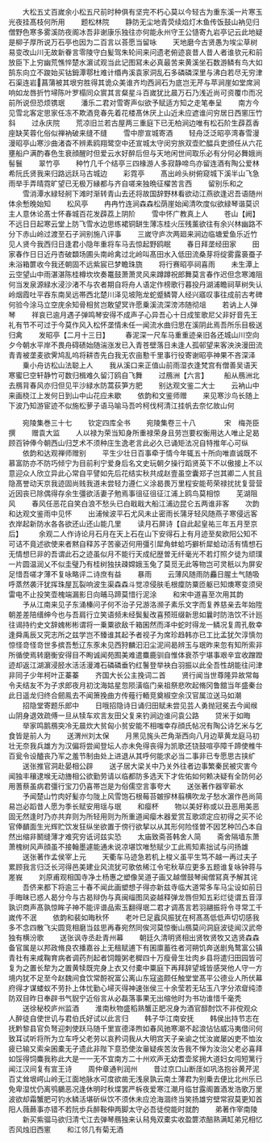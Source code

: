 <!-- { "loadSidebar": true } -->
　　大松五丈百嵗余小松五尺前时种俱有坚完不朽心莫以今轻古为重东溪一片寒玉光夜挂髙枝何所用
　　题松林院
　　静防无尘地青荧续焰灯木鱼传饭鼓山衲见归僧野色寒多雾溪防夜阁冰吾非谢康乐独往亦何能永州守王公慥寄九岩亭记云此地疑是柳子厚所说万石亭也因为二百言以荅愿当留咏
　　天地磨今古贤愚为埃尘草树易变改山川无故新眷言零陵守白髪驾朱轮间来问遗老俯迹哀昔人昔人者谁欤元和前放臣下上穷幽荒憔悴楚水濵试观当此记图冩未必真最苦来黄溪坐石数游鳞有鸟大如鹄东向立不踆始买钴鉧潭鄠杜难计缗冉溪袁家洞乱石多磷磷深里与沸白若尽无穷津石渠连岩菖蒲被其垠穷胜得其诡众美谁齐均西涧石为底岂无芹与苹涧崖如堂席涧响如龙唇折竹埽陈叶罗榻同众賔其言粲星斗百嵗犹比晨万石乃浅近尚可资覆巾而况前所说但恐烦镌珉
　　潘乐二君对雪寄声似欲予赋适方知之走笔奉呈
　　南方今见雪北客定思家任冻不欺酒竞春先着花楼髙休厌上山近未应遮谁问穷居日西窻压竹斜
　　过永庆院
　　荒凉旧兰若古屋两三重庭下已无柏涧边唯有松石阶生薜荔香座缺芙蓉化俗似禅衲破来缝不缝
　　雪中廖宣城寄酒
　　轻舟泛泛昭亭湾春雪漫漫昭亭山寒沙曲渚杳不辨素鸥翔鹭空中还宣城太守闵穷旅双壶贮醖兵吏颁任从六花壅船户满酌春色生衰顔醒时但爱云水好醉后但与天地闲世间取乐必有分何必舞娥尚髻鬟
　　翠竹亭
　　种竹几千个结亭三四椽游人多寂静啼鸟亦留连酒有陶公爱林希阮氏贤我来归路远跃马古城边
　　彩霓亭
　　髙出岭头树俯窥城下溪半山飞急雨举手弄晴霓旷望已无极万縁都与齐自嗟来独晩征櫂苦言西
　　留别乐和之
　　雪消潭水緑轻舸下滩时渐转青山去还将故国辞野林看欲动江燕欲逢迟吾语随州体余慙晚始知
　　松风亭
　　冉冉竹连涧森森松荫崖始闻清吹度似欲緑琴谐莫识主人意休论髙士怀春城百花发薜荔上阴阶
　　雪中怀广教真上人
　　苍山【阙】不远日日起寒云堂上防飞雪水边思练裙铜缾生薄冻桂火压残薰欲往有余兴林幽路不分下赤山岭过渡至石子涧别施八评事
　　三嵗守庐次两廻来涧边临塘爱鱼乐近竹见人贤今我西归日逢君小隐年重将车马去惊起野鸥眠
　　春日拜垄经田家
　　田家春作日日近丹杏破纇场圃头南岭禽过北岭叫髙田水入低田流桑芽将绽雾露裛蚕子未浴箱篚收今我还朝固不远紫宸已梦瞻珠旒
　　将行赛昭亭祠喜雨
　　未生潭上云空望山中雨湛湛陈桂樽坎坎奏鼍鼓萧萧灵风来蹲蹲祝郎舞莫言春作迟但念寒滩阻何当发泉源緑水浸沙渚不与农者期自将舟人语定作榜歌行暮投丹湖浦瞻祠草树失认岭烟霞吐平吞东南吴远帯西北楚川泽见坡陁龙蛇蹙鳞膂人经兴寤叹事往成前古考碑何验今涂马立空庑余知骨相贫岂敢望冥许愿乗溪流深滂沛随彻俎
　　若讷上人弹琴
　　祥哀已逾月遇子弹鸣琴安得不成声子心异吾心十日成笙歌尼父非好音先王礼有节不可过于今莫作风入松怀垄情未任一闻流水曲归思在溪阴此焉吾所乐目极送归禽
　　发昭亭【二月十三日】
　　春泥深一尺车马重重迹亲旧各还城山川空向夕今朝水平岸不畏舟碍碛始随湍涨发已入青苍壁落日未逢人孤邨望来客泱泱漫田流青青被垄麦欲霁鸠乱呜将耕杏先白我无农亩懃千里事行役寄谢昭亭神果不吝深泽
　　乗小舟访松山法聪上人
　　我从溪口来正值山前雨湿衣逢梵宫有僧善吴语天寒蜜巳空轩静竹可数归楫难久留汀鸥自飞舞
　　过鴈洲【六言】
　　船从鴈洲北去鴈背春风亦归但见平沙緑水防蒿荻笋方肥
　　别达观文鉴二大士
　　云衲山中来画桡江上发何日到山中山花应未歇
　　依韵和文鉴师赠
　　来见寒沙鸟长随上下波乃知游宦迹不似施松萝子语马喻马吾吟柯伐柯清江挂帆去奈忆故山何


　　宛陵集巻三十七
　　钦定四库全书
　　宛陵集卷三十八　　　　宋　梅尧臣　撰
　　赠袁大监
　　人以禄为荣当知身所重禄荣身且劳岂要权衡用达人唯止足曷顾百钟俸今朝西山归芝术不须种庄生逸老言此必久已诵矩法况自特推年心可纵
　　依韵和达观禅师赠别
　　平生少壮日百事牵于情今年辄五十所向唯直诚既不慕富防亦不防巧倾宁为目前利宁爱身后名文史玩朝夕操行蹈贤英下不以傲接上不以意迎众人欣立异此心常自平譬如先后花结实秋共成赵壹虽空囊郑子岂其卿二人贫且隐髙誉动天京我迹固尚贱我道未尝轻力遵仁义涂曷畏万里程安能苟荣禄扰扰复营营近因丧已除偶得存余生彊欲活妻子勉焉事徂征徂征江浦上鸥鸟莫相惊
　　芜湖阻风
　　春风任恶花自笑白浪不愁头已白戢戢大船江浦边昆仑五两谁非客
　　次韵和达观文鉴雨中见怀
　　出浦候波平石尤风未止密雨长蒲牙轻风随燕子寒侵远客衣岸起新防水各各欲还山还山能几里
　　读月石屏诗【自此起皇祐三年五月至京后】
　　余观二人作诗论月石月在天上石在山下安得石上有月迹至矣欧阳公知不可诘不竟述欲使来者黙自释苏子苦豪迈何用彊引犀角蚌蛤巧擗析犀蛤动活有情想石无情想巳非的吾谓此石之迹虽似月不能行天成纪歴曽无纤毫光不若灯照夕徒为顽璞一片圆温润乂不似圭璧乃有桂树独扶疎嫦娥玉兔了莫觅无此等物岂可灵秖以为屏安足惜吾嗟才薄不复咏略评二诗庶有益
　　暴雨
　　云薄风随雨防麤日腥土气随吸呼蒸然袭汗犹挥珠屋瓦裂响波生渠森森斗觉凉侵肤毛根癛防粟匝躯已知燠寒变须臾雷电不止投笑壶槐端漏影日向晡马蹄莫惜行泥涂
　　和宋中道喜至次用其韵
　　予从江南来见子东涌榛问子何不治子兄游洛濒子素乐文字而复养慈亲去年始陞朝差差陪缙绅今也与吾肩行立笑语频未经鬓髪改喜预班缀新思如曩时防浩饮不计廵往谒持约史文辞媿彬彬谓将一乗粟欲敌千箱囷然而泽中蛇时得龙一鳞况复周孔敎幸逢舜禹辰又究志所之兹学岂不臻谁其起予者视子为席珍趋韩亦已工比孟犹欠淳慎勿惊怪竒怪竒世多摈吾慙辽东豕未见西狩麟汩汩尘泥间曷辨玉与珉昨来忽有知所索非所循使焉转磨衡安得目不眴诚闻苑囿美难遣麋鹿驯自惟体衰苶宁堪事艰辛宜收蹭蹬迹却返江湖濵浸胫水活活漫滩石磷磷垂钓红鬐登举袂白羽振以此全吾性胡能往问津非同子少年柯叶正蓁蓁
　　齐国大长公主挽词二首
　　贤行闻当世尊隆异故常每令夫结友不为子求郎夜月初沈海姑星忽陨潢临门亲祖祭悲吹起脩冈鲁舘当年盛秦台此日遥龙归终合劒鳯去不闻箫挽曲方传薤行輀竞奠椒空余汉官属泣送马如潮
　　招隐堂寄题乐郎中
　　日哦招隐诗日诵归田赋未尝见芸人勇抛冠冕去今闻缑山阴身退效疏傅一旦从犊车欢言友田父复来钓涧边谁问袁公路
　　贷米于如晦
　　举家鸣鹅鴈突冷无晨炊大贫匈小贫安能不相嗤幸存顔氏帖况有陶公诗乞米与乞食皆是前人为
　　送渭州刘太保
　　月黑见旄头芒角渐西向八月边草黄龙庭马初壮无奈我兵雄方为汉偏将尝闻登坛人亦未免得丧得为凯歌还铙鼓喧亭障千蹄使椎牛百瓮令设醠丧乃军之羞节制由处上进退从其呼何能求必当二事非已专愿思古挟纩
　　送张推官洞赴晏相公辟
　　送子居大梁关中乃关外往者边事繁秦民被灾害今闻独丰穰逮堠无动旝相公欲勤劳请以临都防多选天下才佐佑如何赖决疑有全防何必用蓍蔡虽病君彊行宝刀仍喜帯岂是为俗儒空言事夸大
　　送张著作器宰蕲水
　　予闻楚山竹肉好髪亦匀陇上风雪饱石根莓苔皴摉林翦横吹龙子愁水濵作邑尚简易岂必蹈昔人愿为季长赋安用瑶与珉
　　和瘿杯
　　物以美好称或以丑恶用美恶固无然逢时乃亦共弃则为所轻用则为所重道闻瘿木器爱赏互歌颂定应初得之买不论官俸靧面生光辉贮饮发狂纵坐欲置于傍行欲挈以从其形何险怪曽不因艺种凹凸本自然出缩非鬭缝薄才难究穷诋诃兹实恐
　　太庙致斋荅韩舍人简
　　斋舍隔墙东萧萧槐树风声顔虽不接翰墨遽能通未说凉堪饮唯愁赋少工此焉知素拙试与问扬雄
　　送张著作孟侯宰上元
　　天衢车马迹急若机上梭义虽平生笃不越一再过夫子累顾我言归泛长河得邑美建业风流犹可歌依稀江令宅秋草应更多五题谁复咏钟蒋与嵳峩
　　刘原甫观相国寺净土杨惠之塑像吴道子画又越僧鼓琴闽僧冩真予解其诧
　　吾侪来都下将逾三十春不闻此画塑想子得亦新兹寺临大道常多车马尘设如前日手晦昧已惑人曷分今与古曷辩伪与真闽缁图凤姿越释弹龙唇但知五彩烂徒谓五音淳孰识商声髙孰惊眸子神不能评谱品索玉翻得珉二君才调髙言若羽翮振将令寻常工千嵗传不泯
　　依韵和裴如晦秋怀
　　老叶巳足蠧风振犹在柯髙髙低低声切切感我多不念四散飞尖圆竞相磨当兹思再春宛然同俟河莫惊衡山鴈莫问洞庭波徒闻汉武帝独有横汾歌
　　送张讽寺丞赴青州幕
　　朝廷久清明贤相出贤牧贤牧又选贤森森备官属是以邦政脩良农播嘉谷上无租赋逋下有囷廪蓄徃者河朔饥奔送剧鳬鹜富公镇青社有来咸鞠育病者调药剂起者饲饘粥老穉四十万瘦骨生壮肉乡县将遣归田园皆可复为之置长犂为之置黄犊既完身上衣又付橐中粟庭下再拜辞望城皆感哭他人守一方境内犹不足至今赵魏间食饮常酹祝富公离山东寇盗颇任触堂堂髙平公德业人所伏幕府得才谋蝼蚁不劳扑上体忧勤心埽灭得神速张侯三十余莹若无玷玉八字分浓睂纯漆防双目昨日奉辟书气貎宁近俗言从必磊落事果无出缩他时为书功谁惜千毫秃
　　送徐秘校庐州监酒
　　淮南秋物盛稻熟蟹正肥况身为酒官醇酎饮不非傥观众人醉徒自使世讥与君伯氏好试以此言归
　　韩子华江南安抚
　　韩侯出持节志在抚黔黎县官负弩迎刺使跃马随千里宣德泽煦如春风驰寒潮不起浪怗怗威冯夷借问何致耳试听将所为立车呼父老劳以哀矜词我从大明宫天子亲谕之忧汝嵗屡凶吏不恤汝疲已输又索籴囷橐无孑遗此非陛下意恐使汝軰疑疾苦汝告我不惮为汝治父老必喜拜如馁得饲麋我称此大是一一无不宜南方二十州欢声无幼耆壶浆拥大道妇女闯短篱行闻江汉间复有宣王诗
　　周仲章通判润州
　　昔过京口山断厓如巩洛抱谷黄芹泥百丈耸垠崿山岭无江面地脉水可度欲凿无浅泉孰云南土薄君为别乗去便比北州乐已免卑湿忧仍离鸮鵩恶况逢休明时秋堞罢严柝夜爱寒江潮月临甘露阁置酒发浩歌万里波欲却霜蟹肥可钓水鳞活堪斫纵饮不须休未应沧海涸终当笑扬雄穷壁常寂莫更知首阳人薇蕨事亦错不若阮歩兵醉鞍伸两脚太守必吾徒傥能时就酌
　　弟著作宰南陵
　　新买紫骝马欲归清弋江去弹琴鴈独来认舄鳬双橐实收盈篚浓醅熟满缸弟兄相忆否风烛旧西窻
　　和江邻几有菊无酒
